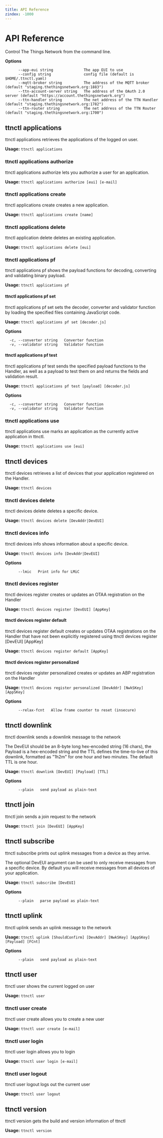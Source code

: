 ```yaml
---
title: API Reference
zindex: -1000
---
```


# API Reference

Control The Things Network from the command line.

**Options**

```
      --app-eui string              The app EUI to use
      --config string               config file (default is $HOME/.ttnctl.yaml)
      --mqtt-broker string          The address of the MQTT broker (default "staging.thethingsnetwork.org:1883")
      --ttn-account-server string   The address of the OAuth 2.0 server (default "https://account.thethingsnetwork.org")
      --ttn-handler string          The net address of the TTN Handler (default "staging.thethingsnetwork.org:1782")
      --ttn-router string           The net address of the TTN Router (default "staging.thethingsnetwork.org:1700")
```

## ttnctl applications

ttnctl applications retrieves the applications of the logged on user.

**Usage:** `ttnctl applications`

### ttnctl applications authorize

ttnctl applications authorize lets you authorize a user for an application.

**Usage:** `ttnctl applications authorize [eui] [e-mail]`

### ttnctl applications create

ttnctl applications create creates a new application.

**Usage:** `ttnctl applications create [name]`

### ttnctl applications delete

ttnctl application delete deletes an existing application.

**Usage:** `ttnctl applications delete [eui]`

### ttnctl applications pf

ttnctl applications pf shows the payload functions for decoding,
converting and validating binary payload.


**Usage:** `ttnctl applications pf`

#### ttnctl applications pf set

ttnctl applications pf set sets the decoder, converter and validator
function by loading the specified files containing JavaScript code.


**Usage:** `ttnctl applications pf set [decoder.js]`

**Options**

```
  -c, --converter string   Converter function
  -v, --validator string   Validator function
```

#### ttnctl applications pf test

ttnctl applications pf test sends the specified payload functions to
the Handler, as well as a payload to test them on and returns the fields and validation result.


**Usage:** `ttnctl applications pf test [payload] [decoder.js]`

**Options**

```
  -c, --converter string   Converter function
  -v, --validator string   Validator function
```

### ttnctl applications use

ttnctl applications use marks an application as the currently active application in ttnctl.

**Usage:** `ttnctl applications use [eui]`

## ttnctl devices

ttnctl devices retrieves a list of devices that your application
registered on the Handler.

**Usage:** `ttnctl devices`

### ttnctl devices delete

ttnctl devices delete deletes a specific device.

**Usage:** `ttnctl devices delete [DevAddr|DevEUI]`

### ttnctl devices info

ttnctl devices info shows information about a specific device.

**Usage:** `ttnctl devices info [DevAddr|DevEUI]`

**Options**

```
      --lmic   Print info for LMiC
```

### ttnctl devices register

ttnctl devices register creates or updates an OTAA registration on
the Handler

**Usage:** `ttnctl devices register [DevEUI] [AppKey]`

#### ttnctl devices register default

ttnctl devices register default creates or updates OTAA registrations
on the Handler that have not been explicitly registered using ttnctl devices
register [DevEUI] [AppKey]

**Usage:** `ttnctl devices register default [AppKey]`

#### ttnctl devices register personalized

ttnctl devices register personalized creates or updates an ABP
registration on the Handler

**Usage:** `ttnctl devices register personalized [DevAddr] [NwkSKey] [AppSKey]`

**Options**

```
      --relax-fcnt   Allow frame counter to reset (insecure)
```

## ttnctl downlink

ttnctl downlink sends a downlink message to the network

The DevEUI should be an 8-byte long hex-encoded string (16 chars), the Payload
is a hex-encoded string and the TTL defines the time-to-live of this downlink,
formatted as "1h2m" for one hour and two minutes. The default TTL is one hour.

**Usage:** `ttnctl downlink [DevEUI] [Payload] [TTL]`

**Options**

```
      --plain   send payload as plain-text
```

## ttnctl join

ttnctl join sends a join request to the network

**Usage:** `ttnctl join [DevEUI] [AppKey]`

## ttnctl subscribe

ttnctl subscribe prints out uplink messages from a device as they
arrive.

The optional DevEUI argument can be used to only receive messages from a
specific device. By default you will receive messages from all devices of your
application.

**Usage:** `ttnctl subscribe [DevEUI]`

**Options**

```
      --plain   parse payload as plain-text
```

## ttnctl uplink

ttnctl uplink sends an uplink message to the network

**Usage:** `ttnctl uplink [ShouldConfirm] [DevAddr] [NwkSKey] [AppSKey] [Payload] [FCnt]`

**Options**

```
      --plain   send payload as plain-text
```

## ttnctl user

ttnctl user shows the current logged on user

**Usage:** `ttnctl user`

### ttnctl user create

ttnctl user create allows you to create a new user

**Usage:** `ttnctl user create [e-mail]`

### ttnctl user login

ttnctl user login allows you to login

**Usage:** `ttnctl user login [e-mail]`

### ttnctl user logout

ttnctl user logout logs out the current user

**Usage:** `ttnctl user logout`

## ttnctl version

ttnctl version gets the build and version information of ttnctl

**Usage:** `ttnctl version`

